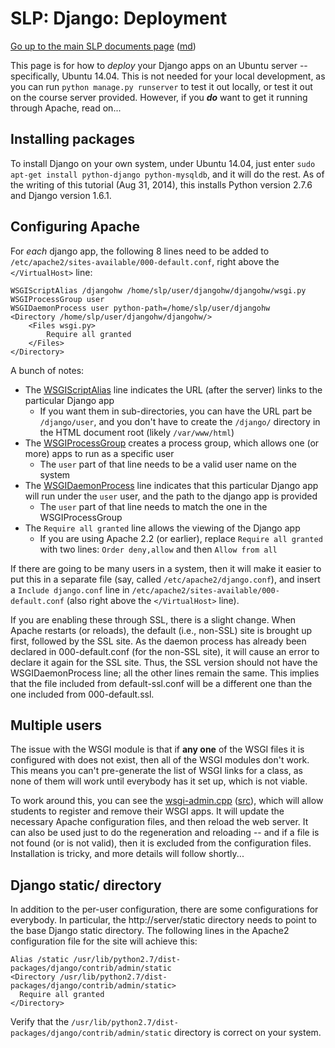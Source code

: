 SLP: Django: Deployment
=======================

[Go up to the main SLP documents page](index.html) ([md](index.md))

This page is for how to *deploy* your Django apps on an Ubuntu server -- specifically, Ubuntu 14.04.  This is not needed for your local development, as you can run `python manage.py runserver` to test it out locally, or test it out on the course server provided.  However, if you ***do*** want to get it running through Apache, read on...

Installing packages
-------------------

To install Django on your own system, under Ubuntu 14.04, just enter `sudo apt-get install python-django python-mysqldb`, and it will do the rest.  As of the writing of this tutorial (Aug 31, 2014), this installs Python version 2.7.6 and Django version 1.6.1.

Configuring Apache
------------------

For *each* django app, the following 8 lines need to be added to `/etc/apache2/sites-available/000-default.conf`, right above the `</VirtualHost>` line:

```
WSGIScriptAlias /djangohw /home/slp/user/djangohw/djangohw/wsgi.py
WSGIProcessGroup user
WSGIDaemonProcess user python-path=/home/slp/user/djangohw
<Directory /home/slp/user/djangohw/djangohw/>
    <Files wsgi.py>
        Require all granted
    </Files>
</Directory>
```

A bunch of notes:

- The [WSGIScriptAlias](https://code.google.com/p/modwsgi/wiki/ConfigurationDirectives#WSGIScriptAlias) line indicates the URL (after the server) links to the particular Django app
    - If you want them in sub-directories, you can have the URL part be `/django/user`, and you don't have to create the `/django/` directory in the HTML document root (likely `/var/www/html`)
- The [WSGIProcessGroup](https://code.google.com/p/modwsgi/wiki/ConfigurationDirectives#WSGIProcessGroup) creates a process group, which allows one (or more) apps to run as a specific user
    - The `user` part of that line needs to be a valid user name on the system
- The [WSGIDaemonProcess](https://code.google.com/p/modwsgi/wiki/ConfigurationDirectives#WSGIDaemonProcess) line indicates that this particular Django app will run under the `user` user, and the path to the django app is provided
    - The `user` part of that line needs to match the one in the WSGIProcessGroup
- The `Require all granted` line allows the viewing of the Django app
    - If you are using Apache 2.2 (or earlier), replace `Require all granted` with two lines: `Order deny,allow` and then `Allow from all`

If there are going to be many users in a system, then it will make it easier to put this in a separate file (say, called `/etc/apache2/django.conf`), and insert a `Include django.conf` line in `/etc/apache2/sites-available/000-default.conf` (also right above the `</VirtualHost>` line).

If you are enabling these through SSL, there is a slight change.  When Apache restarts (or reloads), the default (i.e., non-SSL) site is brought up first, followed by the SSL site.  As the daemon process has already been declared in 000-default.conf (for the non-SSL site), it will cause an error to declare it again for the SSL site.  Thus, the SSL version should not have the WSGIDaemonProcess line; all the other lines remain the same.  This implies that the file included from default-ssl.conf will be a different one than the one included from 000-default.ssl.

Multiple users
--------------

The issue with the WSGI module is that if **any one** of the WSGI files it is configured with does not exist, then all of the WSGI modules don't work.  This means you can't pre-generate the list of WSGI links for a class, as none of them will work until everybody has it set up, which is not viable.

To work around this, you can see the [wsgi-admin.cpp](../utils/wsgi-admin/wsgi-admin.cpp.html) ([src](../utils/wsgi-admin/wsgi-admin.cpp)), which will allow students to register and remove their WSGI apps.  It will update the necessary Apache configuration files, and then reload the web server.  It can also be used just to do the regeneration and reloading -- and if a file is not found (or is not valid), then it is excluded from the configuration files.  Installation is tricky, and more details will follow shortly...


Django static/ directory
------------------------

In addition to the per-user configuration, there are some configurations for everybody.  In particular, the http://server/static directory needs to point to the base Django static directory.  The following lines in the Apache2 configuration file for the site will achieve this:

```
Alias /static /usr/lib/python2.7/dist-packages/django/contrib/admin/static
<Directory /usr/lib/python2.7/dist-packages/django/contrib/admin/static>
  Require all granted
</Directory>
```

Verify that the `/usr/lib/python2.7/dist-packages/django/contrib/admin/static` directory is correct on your system.
